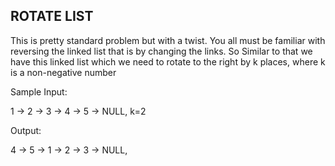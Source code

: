 ## ROTATE LIST

This is pretty standard problem but with a twist. You all must be familiar with reversing the linked list that is by changing the links. So
Similar to that we have this linked list which we need to rotate to the right by k places, where k is a non-negative number

Sample Input:

1 -> 2 -> 3 -> 4 -> 5 -> NULL, k=2

Output:
  
4 -> 5 -> 1 -> 2 -> 3 -> NULL,


